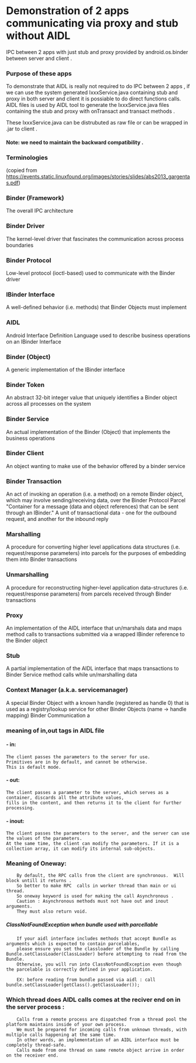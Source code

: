 # Demonstration of  2 apps communicating via proxy and stub without AIDL
IPC between 2 apps with just stub and proxy provided by android.os.binder between server and client .
### Purpose of these apps 
To demonstrate that AIDL is really not required to do IPC between 2 apps , if we can use the system generated IxxxService.java 
containing stub and proxy in both server and client it is possiable to do direct functions calls.
AIDL files is used by AIDL tool to generate the IxxxService.java files containing the stub and proxy with onTransact and transact methods .

These IxxxService.java can be distrubuted as raw file or can be wrapped in .jar to client .
#### Note: we need to maintain the backward compatibility . 


### Terminologies  
(copied from https://events.static.linuxfound.org/images/stories/slides/abs2013_gargentas.pdf)
### Binder (Framework)
The overall IPC architecture
### Binder Driver
The kernel-level driver that fascinates the communication across process boundaries
### Binder Protocol
Low-level protocol (ioctl-based) used to communicate with the Binder driver
### IBinder Interface
A well-defined behavior (i.e. methods) that Binder Objects must implement
### AIDL
Android Interface Definition Language used to describe business operations on an IBinder Interface
### Binder (Object)
A generic implementation of the IBinder interface
### Binder Token
An abstract 32-bit integer value that uniquely identifies a Binder object across all processes on the system
### Binder Service
An actual implementation of the Binder (Object) that implements the business operations
### Binder Client
An object wanting to make use of the behavior offered by a binder service
### Binder Transaction
An act of invoking an operation (i.e. a method) on a remote Binder object, which may involve sending/receiving data, over the Binder Protocol
Parcel "Container for a message (data and object references) that can be sent through an IBinder." A unit of
transactional data - one for the outbound request, and another for the inbound reply
### Marshalling
A procedure for converting higher level applications data structures (i.e. request/response parameters) into
parcels for the purposes of embedding them into Binder transactions
### Unmarshalling
A procedure for reconstructing higher-level application data-structures (i.e. request/response parameters)
from parcels received through Binder transactions
### Proxy
An implementation of the AIDL interface that un/marshals data and maps method calls to transactions
submitted via a wrapped IBinder reference to the Binder object
### Stub
A partial implementation of the AIDL interface that maps transactions to Binder Service method calls while un/marshalling data
### Context Manager (a.k.a. servicemanager)
A special Binder Object with a known handle (registered as handle 0) that is used as a registry/lookup service for other Binder Objects (name → handle mapping)
Binder Communication a

### meaning of in,out tags in AIDL file 
#### - in: 
    The client passes the parameters to the server for use. 
    Primitives are in by default, and cannot be otherwise.
    This is default mode.
#### - out: 
    The client passes a parameter to the server, which serves as a container, discards all the attribute values, 
    fills in the content, and then returns it to the client for further processing.
#### - inout: 
    The client passes the parameters to the server, and the server can use the values of the parameters. 
    At the same time, the client can modify the parameters. If it is a collection array, it can modify its internal sub-objects. 
### Meaning of Oneway:
        By default, the RPC calls from the client are synchronous.  Will block untill it returns . 
        So better to make RPC  calls in worker thread than main or ui thread.
        So oneway keyword is used for making the call Asynchronous . 
        Caution : Asynchronous methods must not have out and inout arguments. 
        They must also return void.
##### ClassNotFoundException when bundle used with parcellable  
        If your aidl interface includes methods that accept Bundle as arguments which is expected to contain parcelables, 
        please ensure you set the classloader of the Bundle by calling Bundle.setClassLoader(ClassLoader) before attempting to read from the Bundle. 
        Otherwise, you will run into ClassNotFoundException even though the parcelable is correctly defined in your application. 
        
        EX: before reading from bundle passed via aidl : call bundle.setClassLoader(getClass().getClassLoader());

### Which thread does AIDL calls comes at the reciver end on in the server process :
        Calls from a remote process are dispatched from a thread pool the platform maintains inside of your own process.
        We must be prepared for incoming calls from unknown threads, with multiple calls happening at the same time. 
        In other words, an implementation of an AIDL interface must be completely thread-safe. 
        Calls made from one thread on same remote object arrive in order on the receiver end.
